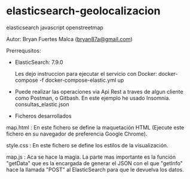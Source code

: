 # elasticsearch-geolocalizacion
elasticsearch javascript openstreetmap

Autor: Bryan Fuertes Malca (bryan87a@gmail.com)

Prerrequsitos:
- ElasticSearch: 7.9.0
 
  Les dejo instruccion para ejecutar el servicio con Docker:
  docker-compose -f docker-compose-elastic.yml up
 
 - Puede realizar las operaciones via Api Rest a traves de algun cliente como Postman, o Gitbash. En este ejemplo he usado Insomnia.
   consultas_elastic.json
 
 - Ficheros desarrollados
 
  map.html : En este fichero se define la maquetación HTML (Ejecute este fichero en su navegador de preferencia Google Chrome).
 
  style.css : En este fichero se define los estilos de la visualización.
 
  map.js : Aca se hace la magia. La parte mas importante es la función "getData" que es la encargada de generar el JSON con el que "getInfo" hace la llamada "POST" al 
          ElasticSearch para que le devuelva los datos.
